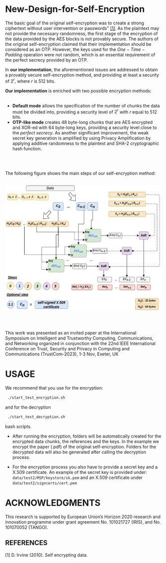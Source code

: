 # New-Design-for-Self-Encryption

The basic goal of the original self-encryption was to create a strong ciphertext without user intervention or passwords" [[1]](#1). As the plaintext may not provide the necessary randomness, the first stage of the encryption of the data provided by the AES blocks is not provably secure. The authors of the original self-encryption claimed that their implementation should be considered as an OTP. However, the keys used for the $One-Time-Padding$ operation were not random, which is an essential requirement of the perfect secrecy provided by an OTP. 

In **our implementation**, the aforementioned issues are addressed to obtain a provably secure self-encryption method, and providing at least a security of $2^{r}$, where $r$ is 512 bits.

**Our implementation** is enriched with two possible encryption methods:
<br></br>

 *  **Default mode** allows the specification of the number of chunks the data must be divided into, providing a security level of $2^{r}$ with $r$ equal to 512 bits. 
 *  **OTP-like mode** creates 48 byte-long chunks that are AES encrypted and XOR-ed with 64 byte-long keys, providing a security level close to the $perfect$ $secrecy$. As another significant improvement, the weak secret key generation is amplified by using Privacy Amplification by applying additive randomness  to the plaintext and SHA-2 cryptographic hash function.

<br></br>

The following figure shows the main steps of our self-encryption method:
<br></br>

<p align="center">
  <img width="600" height="400" src="images/SelfEncryptionOur.png">
</p>

<br></br>

This work was presented as an invited paper at the International Symposium on Intelligent and Trustworthy Computing, Communications, and Networking organized in conjunction with the 22nd IEEE International Conference on Trust, Security and Privacy in Computing and Communications (TrustCom-2023), 1-3 Nov, Exeter, UK

# USAGE 
We recommend that you use for the encryption:
```bash
 ./start_test_encryption.sh
```
and for the decryption 
```bash
 ./start_test_decryption.sh
```
bash scripts.

* After running the encryption, folders will be automatically created for the encrypted data chunks, the references and the keys. In the example we encrypt the paper (.pdf) of the original self-encryption. Folders for the decrypted data will also be generated after calling the decryption process.


* For the encryption process you also have to provide a secret key and a X.509 certificate. An example of the secret key is provided under: `data/test2/MSP/keystore/sk.pem` and an X.509 certificate under `data/test2/signcerts/cert.pem`


# ACKNOWLEDGMENTS
This research is supported by European Union’s Horizon 2020 research and innovation programme under grant agreement No. 101021727 (IRIS), and No. 101070052 (TANGO).

## REFERENCES
<a id="1">[1]</a> 
D. Irvine (2010). 
Self encrypting data.
